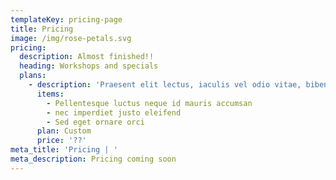 ```yaml
---
templateKey: pricing-page
title: Pricing
image: /img/rose-petals.svg
pricing:
  description: Almost finished!!
  heading: Workshops and specials
  plans:
    - description: 'Praesent elit lectus, iaculis vel odio vitae, bibendum auctor lacus.'
      items:
        - Pellentesque luctus neque id mauris accumsan
        - nec imperdiet justo eleifend
        - Sed eget ornare orci
      plan: Custom
      price: '??'
meta_title: 'Pricing | '
meta_description: Pricing coming soon
---
```



